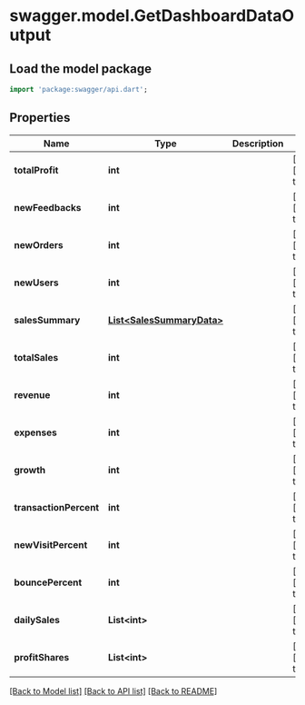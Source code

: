 # swagger.model.GetDashboardDataOutput

## Load the model package
```dart
import 'package:swagger/api.dart';
```

## Properties
Name | Type | Description | Notes
------------ | ------------- | ------------- | -------------
**totalProfit** | **int** |  | [optional] [default to null]
**newFeedbacks** | **int** |  | [optional] [default to null]
**newOrders** | **int** |  | [optional] [default to null]
**newUsers** | **int** |  | [optional] [default to null]
**salesSummary** | [**List&lt;SalesSummaryData&gt;**](SalesSummaryData.md) |  | [optional] [default to []]
**totalSales** | **int** |  | [optional] [default to null]
**revenue** | **int** |  | [optional] [default to null]
**expenses** | **int** |  | [optional] [default to null]
**growth** | **int** |  | [optional] [default to null]
**transactionPercent** | **int** |  | [optional] [default to null]
**newVisitPercent** | **int** |  | [optional] [default to null]
**bouncePercent** | **int** |  | [optional] [default to null]
**dailySales** | **List&lt;int&gt;** |  | [optional] [default to []]
**profitShares** | **List&lt;int&gt;** |  | [optional] [default to []]

[[Back to Model list]](../README.md#documentation-for-models) [[Back to API list]](../README.md#documentation-for-api-endpoints) [[Back to README]](../README.md)


